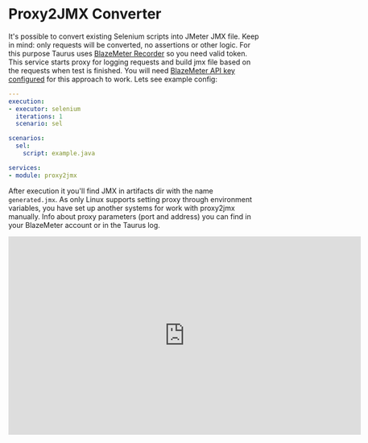 # Proxy2JMX Converter

It's possible to convert existing Selenium scripts into JMeter JMX file. Keep in mind: only requests will be converted, no assertions or other logic. 
For this purpose Taurus uses [BlazeMeter Recorder](https://guide.blazemeter.com/hc/en-us/articles/207420545-BlazeMeter-Recorder-Mobile-Recorder-) so you need valid token. This service starts proxy for logging requests and build jmx file based on the requests when test is finished. You will need [BlazeMeter API key configured](BlazemeterReporter/#Personalized-Usage) for this approach to work. Lets see example config:

```yaml
---
execution:
- executor: selenium
  iterations: 1
  scenario: sel

scenarios:
  sel:
    script: example.java

services:
- module: proxy2jmx
```

After execution it you'll find JMX in artifacts dir with the name `generated.jmx`.
As only Linux supports setting proxy through environment variables, you have set up another systems for work with proxy2jmx manually. Info about proxy parameters (port and address) you can find in your BlazeMeter account or in the Taurus log. 

<iframe width="700" height="394" src="https://www.youtube.com/embed/zuZkCHW259U" frameborder="0" allowfullscreen></iframe>
